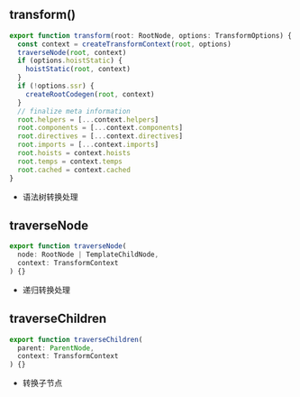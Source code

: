 ## transform()

```typescript
export function transform(root: RootNode, options: TransformOptions) {
  const context = createTransformContext(root, options)
  traverseNode(root, context)
  if (options.hoistStatic) {
    hoistStatic(root, context)
  }
  if (!options.ssr) {
    createRootCodegen(root, context)
  }
  // finalize meta information
  root.helpers = [...context.helpers]
  root.components = [...context.components]
  root.directives = [...context.directives]
  root.imports = [...context.imports]
  root.hoists = context.hoists
  root.temps = context.temps
  root.cached = context.cached
}
```

- 语法树转换处理

## traverseNode
```typescript
export function traverseNode(
  node: RootNode | TemplateChildNode,
  context: TransformContext
) {}

```

- 递归转换处理

## traverseChildren
```typescript
export function traverseChildren(
  parent: ParentNode,
  context: TransformContext
) {}
```

- 转换子节点































